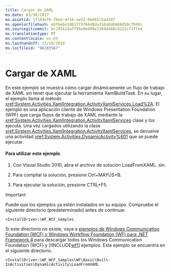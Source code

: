 ```yaml
---
title: Cargar de XAML
ms.date: 03/30/2017
ms.assetid: 1f103ef6-7bed-4f16-ae52-9e665c5a43d7
ms.openlocfilehash: ebf6ebe1001773768d8da318a0d6b68d50c7848c
ms.sourcegitcommit: bc293b14af795e0e999e3304dd40c0222cf2ffe4
ms.translationtype: MT
ms.contentlocale: es-ES
ms.lasthandoff: 11/26/2020
ms.locfileid: "96283567"
---
```

# <a name="load-from-xaml"></a>Cargar de XAML

En este ejemplo se muestra cómo cargar dinámicamente un flujo de trabajo de XAML sin tener que ejecutar la herramienta XamlBuildTask. En su lugar, el ejemplo llama al método <xref:System.Activities.XamlIntegration.ActivityXamlServices.Load%2A>. El ejemplo es una aplicación cliente de Windows Presentation Foundation (WPF) que carga flujos de trabajo de XAML mediante la <xref:System.Activities.XamlIntegration.ActivityXamlServices> clase y los ejecuta. Una vez cargados utilizando la clase <xref:System.Activities.XamlIntegration.ActivityXamlServices>, se devuelve una actividad <xref:System.Activities.DynamicActivity%601> que se puede ejecutar.

#### <a name="to-use-this-sample"></a>Para utilizar este ejemplo

1. Con Visual Studio 2010, abra el archivo de solución LoadFromXAML. sln.

2. Para compilar la solución, presione Ctrl+MAYÚS+B.

3. Para ejecutar la solución, presione CTRL+F5.

> [!IMPORTANT]
> Puede que los ejemplos ya estén instalados en su equipo. Compruebe el siguiente directorio (predeterminado) antes de continuar.  
>
> `<InstallDrive>:\WF_WCF_Samples`  
>
> Si este directorio no existe, vaya a [ejemplos de Windows Communication Foundation (WCF) y Windows Workflow Foundation (WF) para .NET Framework 4](https://www.microsoft.com/download/details.aspx?id=21459) para descargar todos los Windows Communication Foundation (WCF) y [!INCLUDE[wf1](../../../../includes/wf1-md.md)] ejemplos. Este ejemplo se encuentra en el siguiente directorio.  
>
> `<InstallDrive>:\WF_WCF_Samples\WF\Basic\Built-InActivities\DynamicActivity\LoadFromXAML`
